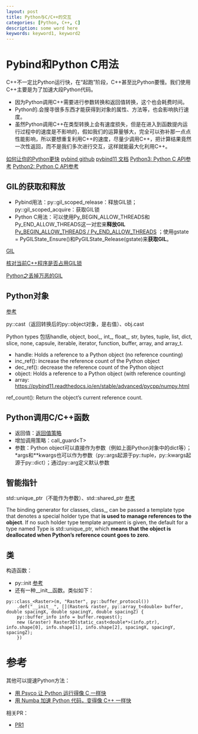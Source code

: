 ```yaml
---
layout: post
title: Python与C/C++的交互
categories: [Python, C++, C]
description: some word here
keywords: keyword1, keyword2
---
```


# Pybind和Python C用法

C++不一定比Python运行快，在“起跑”阶段，C++甚至比Python要慢。我们使用C++主要是为了加速大段Python代码。

* 因为Python调用C++需要进行参数转换和返回值转换，这个也会耗费时间。
* Python的\.会搜寻很多东西才能获得到对象的属性、方法等，也会影响执行速度。
* 虽然Python调用C++在类型转换上会有速度损失，但是在进入到函数提内运行过程中的速度是不影响的，假如我们的运算量够大，完全可以弥补那一点点性能影响，所以要想重复利用C++的速度，尽量少调用C++，把计算结果竟然一次性返回，而不是我们多次进行交互，这样就能最大化利用C++。

[如何让你的Python更快](https://blog.zhanglun.me/2018/09/12/%E5%A6%82%E4%BD%95%E8%AE%A9%E4%BD%A0%E7%9A%84Python%E5%83%8FC%E4%B8%80%E6%A0%B7%E5%BF%AB/)
[pybind github](https://github.com/pybind/pybind11)
[pybind11 文档](https://pybind11.readthedocs.io/en/stable/index.html)
[Python3: Python C API参考](https://docs.python.org/3/c-api/index.html)
[Python2: Python C API参考](https://docs.python.org/2/c-api/index.html)

## GIL的获取和释放

* Pybind用法：py::gil_scoped_release：释放GIL锁；py::gil_scoped_acquire：获取GIL锁
* Python C用法：可以使用Py_BEGIN_ALLOW_THREADS和Py_END_ALLOW_THREADS这一对宏来**释放GIL** [Py_BEGIN_ALLOW_THREADS / Py_END_ALLOW_THREADS](https://docs.python.org/3/c-api/init.html#c.Py_BEGIN_ALLOW_THREADS) ；使用gstate = PyGILState_Ensure()和PyGILState_Release(gstate)来**获取GIL**。

[GIL](https://pybind11.readthedocs.io/en/stable/advanced/misc.html#global-interpreter-lock-gil)

[核对当前C++程序是否占用GIL锁](https://stackoverflow.com/questions/11366556/how-can-i-check-whether-a-thread-currently-holds-the-gil)

[Python之丢掉万恶的GIL](https://juejin.im/entry/5bb094c7e51d450e8b13dff3)

## Python对象

[参考](https://pybind11.readthedocs.io/en/stable/advanced/pycpp/object.html)

py::cast（返回转换后的py::object对象，是右值）、obj.cast

Python types 包括handle, object, bool\_, int\_, float\_, str, bytes, tuple, list, dict, slice, none, capsule, iterable, iterator, function, buffer, array, and array_t.
* handle: Holds a reference to a Python object (no reference counting)
 * inc_ref(): increase the reference count of the Python object
 * dec_ref(): decrease the reference count of the Python object
* object: Holds a reference to a Python object (with reference counting)
* array: https://pybind11.readthedocs.io/en/stable/advanced/pycpp/numpy.html

ref_count(): Return the object’s current reference count.

## Python调用C/C++函数

* 返回值：[返回值策略](https://pybind11.readthedocs.io/en/stable/advanced/functions.html#)
* 增加调用策略：call_guard\<T\>
* 参数：Python object可以直接作为参数（例如上面Python对象中的dict等）；\*args和\*\*kwargs也可以作为参数（py::args起源于py::tuple，py::kwargs起源于py::dict）；通过py::arg定义默认参数

## 智能指针

std::unique_ptr（不能作为参数）、std::shared_ptr [参考](https://pybind11.readthedocs.io/en/stable/advanced/smart_ptrs.html#std-shared-ptr)

The binding generator for classes, class\_, can be passed a template type that denotes a special holder type that **is used to manage references to the object**. If no such holder type template argument is given, the default for a type named Type is std::unique_ptr<Type>, which **means that the object is deallocated when Python’s reference count goes to zero**.

## 类

构造函数：
* py::init [参考](https://pybind11.readthedocs.io/en/stable/advanced/classes.html#custom-constructors)
* 还有一种\_\_init\_\_函数。类似如下：
```
py::class_<Raster>(m, "Raster", py::buffer_protocol())
    .def("__init__", [](Raster& raster, py::array_t<double> buffer, double spacingX, double spacingY, double spacingZ) {
    py::buffer_info info = buffer.request();
    new (&raster) Raster3D(static_cast<double*>(info.ptr), info.shape[0], info.shape[1], info.shape[2], spacingX, spacingY, spacingZ);
    })
```

# 参考

其他可以提速Python方法：
* [用 Psyco 让 Python 运行得像 C 一样快](https://www.ibm.com/developerworks/cn/linux/sdk/python/charm-28/index.html)
* [用 Numba 加速 Python 代码，变得像 C++ 一样快](https://zhuanlan.zhihu.com/p/72324090)

相关PR：
* [PR1](https://github.com/PaddlePaddle/Paddle/pull/20983)

